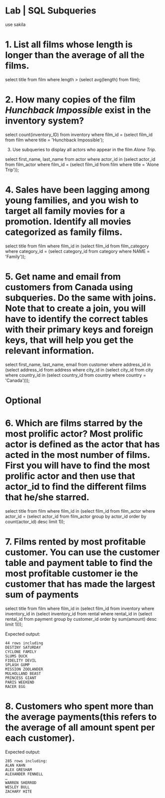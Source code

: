 # Lab | SQL Subqueries
use sakila
# 1. List all films whose length is longer than the average of all the films.

select title from film
where length > (select avg(length) from film);

# 2. How many copies of the film _Hunchback Impossible_ exist in the inventory system?

select count(inventory_ID) from inventory
where film_id = (select film_id from film
				where title = 'Hunchback Impossible');

3. Use subqueries to display all actors who appear in the film _Alone Trip_.

select first_name, last_name from actor
where actor_id in (select actor_id from film_actor
					where film_id = (select film_id from film
										where title = 'Alone Trip'));

# 4. Sales have been lagging among young families, and you wish to target all family movies for a promotion. Identify all movies categorized as family films.

select title from film
where film_id in (select film_id from film_category
						where category_id = (select category_id from category
											where NAME = 'Family'));

# 5. Get name and email from customers from Canada using subqueries. Do the same with joins. Note that to create a join, you will have to identify the correct tables with their primary keys and foreign keys, that will help you get the relevant information.

select first_name, last_name, email from customer
where address_id in (select address_id from address
					where city_id in (select city_id from city
									where country_id in (select country_id from country	
														where country = 'Canada')));

# Optional
# 6. Which are films starred by the most prolific actor? Most prolific actor is defined as the actor that has acted in the most number of films. First you will have to find the most prolific actor and then use that actor_id to find the different films that he/she starred.

select title from film
where film_id in (select film_id from film_actor
					where actor_id = (select actor_id from film_actor
									group by actor_id
									order by count(actor_id) desc limit 1));

# 7. Films rented by most profitable customer. You can use the customer table and payment table to find the most profitable customer ie the customer that has made the largest sum of payments

select title from film
where film_id in (select film_id from inventory
					where inventory_id in (select inventory_id from rental
											where rental_id in (select rental_id from payment
																group by customer_id
																order by sum(amount) desc limit 1)));

Expected output:
```shell
44 rows including 
DESTINY SATURDAY
CYCLONE FAMILY
SLUMS DUCK
FIDELITY DEVIL
SPLASH GUMP
MISSION ZOOLANDER
MULHOLLAND BEAST
PRINCESS GIANT
PARIS WEEKEND
RACER EGG
```
# 8. Customers who spent more than the average payments(this refers to the average of all amount spent per each customer).

Expected output:
```shell
285 rows including:
ALAN KAHN
ALEX GRESHAM
ALEXANDER FENNELL
…
WARREN SHERROD
WESLEY BULL
ZACHARY HITE
```
